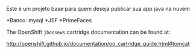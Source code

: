 Este é um projeto base para quem deseja publicar sua app java na nuvem

*Banco: mysql
*JSF
*PrimeFaces

The OpenShift `jbossews` cartridge documentation can be found at:

http://openshift.github.io/documentation/oo_cartridge_guide.html#tomcat

